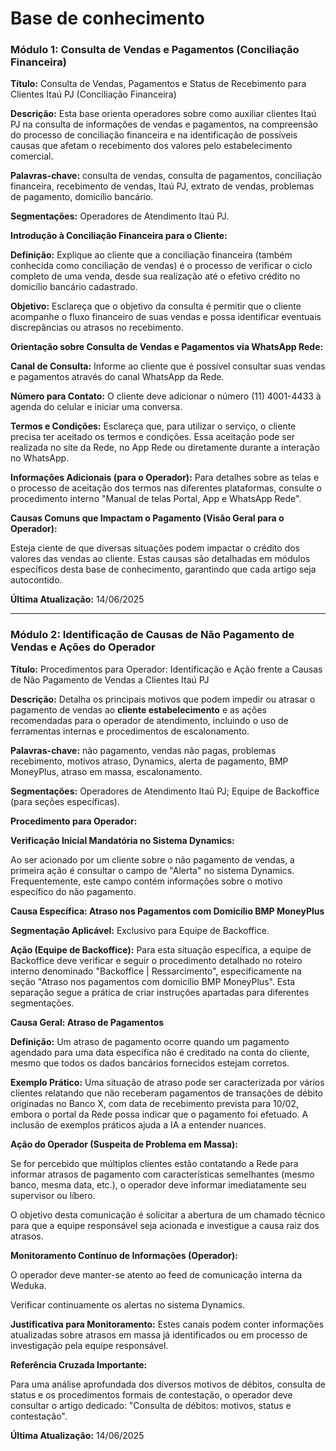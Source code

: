 # Base de conhecimento

### **Módulo 1: Consulta de Vendas e Pagamentos (Conciliação Financeira)**

**Título:** Consulta de Vendas, Pagamentos e Status de Recebimento para Clientes Itaú PJ (Conciliação Financeira)

**Descrição:** Esta base orienta operadores sobre como auxiliar clientes Itaú PJ na consulta de informações de vendas e pagamentos, na compreensão do processo de conciliação financeira e na identificação de possíveis causas que afetam o recebimento dos valores pelo estabelecimento comercial.

**Palavras-chave:** consulta de vendas, consulta de pagamentos, conciliação financeira, recebimento de vendas, Itaú PJ, extrato de vendas, problemas de pagamento, domicílio bancário.

**Segmentações:** Operadores de Atendimento Itaú PJ.

**Introdução à Conciliação Financeira para o Cliente:**

**Definição:** Explique ao cliente que a conciliação financeira (também conhecida como conciliação de vendas) é o processo de verificar o ciclo completo de uma venda, desde sua realização até o efetivo crédito no domicílio bancário cadastrado.

**Objetivo:** Esclareça que o objetivo da consulta é permitir que o cliente acompanhe o fluxo financeiro de suas vendas e possa identificar eventuais discrepâncias ou atrasos no recebimento.

**Orientação sobre Consulta de Vendas e Pagamentos via WhatsApp Rede:**

**Canal de Consulta:** Informe ao cliente que é possível consultar suas vendas e pagamentos através do canal WhatsApp da Rede.

**Número para Contato:** O cliente deve adicionar o número (11) 4001-4433 à agenda do celular e iniciar uma conversa.

**Termos e Condições:** Esclareça que, para utilizar o serviço, o cliente precisa ter aceitado os termos e condições. Essa aceitação pode ser realizada no site da Rede, no App Rede ou diretamente durante a interação no WhatsApp.

**Informações Adicionais (para o Operador):** Para detalhes sobre as telas e o processo de aceitação dos termos nas diferentes plataformas, consulte o procedimento interno "Manual de telas Portal, App e WhatsApp Rede".  

**Causas Comuns que Impactam o Pagamento (Visão Geral para o Operador):**

Esteja ciente de que diversas situações podem impactar o crédito dos valores das vendas ao cliente. Estas causas são detalhadas em módulos específicos desta base de conhecimento, garantindo que cada artigo seja autocontido.  

**Última Atualização:** 14/06/2025

---

### **Módulo 2: Identificação de Causas de Não Pagamento de Vendas e Ações do Operador**

**Título:** Procedimentos para Operador: Identificação e Ação frente a Causas de Não Pagamento de Vendas a Clientes Itaú PJ

**Descrição:** Detalha os principais motivos que podem impedir ou atrasar o pagamento de vendas ao **cliente estabelecimento** e as ações recomendadas para o operador de atendimento, incluindo o uso de ferramentas internas e procedimentos de escalonamento.

**Palavras-chave:** não pagamento, vendas não pagas, problemas recebimento, motivos atraso, Dynamics, alerta de pagamento, BMP MoneyPlus, atraso em massa, escalonamento.

**Segmentações:** Operadores de Atendimento Itaú PJ; Equipe de Backoffice (para seções específicas).

**Procedimento para Operador:**

**Verificação Inicial Mandatória no Sistema Dynamics:**

Ao ser acionado por um cliente sobre o não pagamento de vendas, a primeira ação é consultar o campo de "Alerta" no sistema Dynamics. Frequentemente, este campo contém informações sobre o motivo específico do não pagamento.

**Causa Específica: Atraso nos Pagamentos com Domicílio BMP MoneyPlus**

**Segmentação Aplicável:** Exclusivo para Equipe de Backoffice.

**Ação (Equipe de Backoffice):** Para esta situação específica, a equipe de Backoffice deve verificar e seguir o procedimento detalhado no roteiro interno denominado "Backoffice | Ressarcimento", especificamente na seção "Atraso nos pagamentos com domicílio BMP MoneyPlus". Esta separação segue a prática de criar instruções apartadas para diferentes segmentações.  

**Causa Geral: Atraso de Pagamentos**

**Definição:** Um atraso de pagamento ocorre quando um pagamento agendado para uma data específica não é creditado na conta do cliente, mesmo que todos os dados bancários fornecidos estejam corretos.

**Exemplo Prático:** Uma situação de atraso pode ser caracterizada por vários clientes relatando que não receberam pagamentos de transações de débito originadas no Banco X, com data de recebimento prevista para 10/02, embora o portal da Rede possa indicar que o pagamento foi efetuado. A inclusão de exemplos práticos ajuda a IA a entender nuances.  

**Ação do Operador (Suspeita de Problema em Massa):**

Se for percebido que múltiplos clientes estão contatando a Rede para informar atrasos de pagamento com características semelhantes (mesmo banco, mesma data, etc.), o operador deve informar imediatamente seu supervisor ou líbero.

O objetivo desta comunicação é solicitar a abertura de um chamado técnico para que a equipe responsável seja acionada e investigue a causa raiz dos atrasos.

**Monitoramento Contínuo de Informações (Operador):**

O operador deve manter-se atento ao feed de comunicação interna da Weduka.

Verificar continuamente os alertas no sistema Dynamics.

**Justificativa para Monitoramento:** Estes canais podem conter informações atualizadas sobre atrasos em massa já identificados ou em processo de investigação pela equipe responsável.

**Referência Cruzada Importante:**

Para uma análise aprofundada dos diversos motivos de débitos, consulta de status e os procedimentos formais de contestação, o operador deve consultar o artigo dedicado: "Consulta de débitos: motivos, status e contestação".

**Última Atualização:** 14/06/2025

